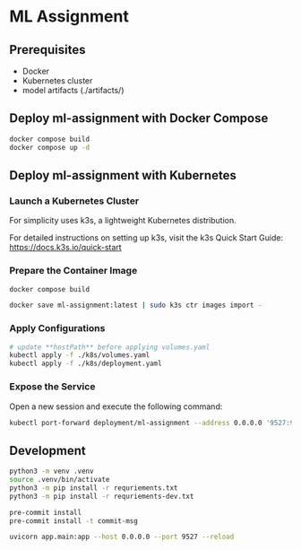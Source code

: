 # ML Assignment

## Prerequisites

- Docker
- Kubernetes cluster
- model artifacts (./artifacts/)

## Deploy ml-assignment with Docker Compose

```bash
docker compose build
docker compose up -d
``` 

## Deploy ml-assignment with Kubernetes

### Launch a Kubernetes Cluster

For simplicity uses k3s, a lightweight Kubernetes distribution.

For detailed instructions on setting up k3s, visit the k3s Quick Start Guide: <https://docs.k3s.io/quick-start>

### Prepare the Container Image

```bash
docker compose build

docker save ml-assignment:latest | sudo k3s ctr images import -
```

### Apply Configurations

```bash
# update **hostPath** before applying volumes.yaml
kubectl apply -f ./k8s/volumes.yaml
kubectl apply -f ./k8s/deployment.yaml
```

### Expose the Service

Open a new session and execute the following command:

```bash
kubectl port-forward deployment/ml-assignment --address 0.0.0.0 '9527:9527'
```

## Development

```bash
python3 -m venv .venv
source .venv/bin/activate
python3 -m pip install -r requriements.txt
python3 -m pip install -r requriements-dev.txt
```

```bash
pre-commit install
pre-commit install -t commit-msg
```

```bash
uvicorn app.main:app --host 0.0.0.0 --port 9527 --reload
```
